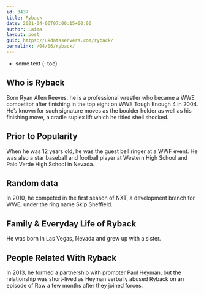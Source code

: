 ```yaml
---
id: 3437
title: Ryback
date: 2021-04-06T07:00:15+00:00
author: Laima
layout: post
guid: https://ukdataservers.com/ryback/
permalink: /04/06/ryback/
---
```


* some text
{: toc}


## Who is Ryback
                  
                  
                  
Born Ryan Allen Reeves, he is a professional wrestler who became a WWE competitor after finishing in the top eight on WWE Tough Enough 4 in 2004. He&#8217;s known for such signature moves as the boulder holder as well as his finishing move, a cradle suplex lift which he titled shell shocked.
                  
              
            
              
            
                
                
                
## Prior to Popularity
                  
                  
                  
When he was 12 years old, he was the guest bell ringer at a WWF event. He was also a star baseball and football player at Western High School and Palo Verde High School in Nevada.
                  
              
            
              
            
                
                
                
## Random data
                  
                  
                  
In 2010, he competed in the first season of NXT, a development branch for WWE, under the ring name Skip Sheffield.
                  
              
            
              
            
                
                
                
## Family & Everyday Life of Ryback
                  
                  
                  
He was born in Las Vegas, Nevada and grew up with a sister.
                  
              
            
              
            
                
                
                
## People Related With Ryback
                  
                  
                  
In 2013, he formed a partnership with promoter Paul Heyman, but the relationship was short-lived as Heyman verbally abused Ryback on an episode of Raw a few months after they joined forces.
                  
              
            
              
            
                
              
            
              
              
            
            
              
            
          
          
          